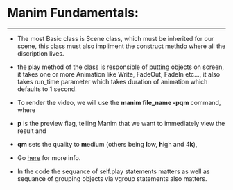 # Manim Fundamentals:
---

- The most Basic class is Scene class, which must be inherited for our scene, this class must also impliment the construct methdo where all the discription lives.

- the play method of the class is responsible of putting objects on screen, it takes one or more Animation like Write, FadeOut, FadeIn etc..., it also takes run_time parameter which takes duration of animation which defaults to 1 second.

- To render the video, we will use the **manim file_name -pqm** command, where

- **p** is the preview flag, telling Manim that we want to immediately view the result and
- **qm** sets the quality to **m**edium (others being **l**ow, **h**igh and 4**k**),

- Go [here](https://slama.dev/manim/introduction/) for more info.

- In the code the sequance of self.play statements matters as well as sequance of grouping objects via vgroup statements also matters. 

